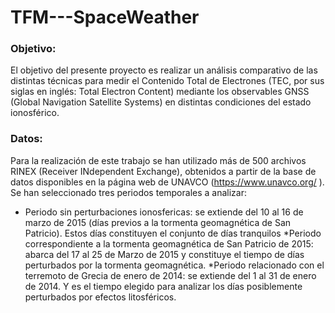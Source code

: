 # TFM---SpaceWeather

### Objetivo:
El objetivo del presente proyecto es realizar un análisis comparativo de las distintas técnicas para medir el Contenido Total de Electrones (TEC, por sus siglas en inglés: Total Electron Content) mediante los observables GNSS (Global Navigation Satellite Systems) en distintas condiciones del estado ionosférico.


### Datos:
Para la realización de este trabajo se han utilizado más de 500 archivos RINEX (Receiver INdependent Exchange), obtenidos a partir de la base de datos disponibles en la página web de UNAVCO (https://www.unavco.org/ ). 
Se han seleccionado tres periodos temporales a analizar: 
* Periodo sin perturbaciones ionosfericas: se extiende del 10 al 16 de marzo de 2015 (días previos a la tormenta geomagnética de San Patricio). Estos días constituyen el conjunto de días tranquilos 
*Periodo correspondiente a la tormenta geomagnética de San Patricio de 2015: abarca del 17 al 25 de Marzo de 2015 y constituye el tiempo de días perturbados por la tormenta geomagnética. 
*Periodo relacionado con el terremoto de Grecia de enero de 2014: se extiende del 1 al 31 de enero de 2014. Y es el tiempo elegido para analizar los días posiblemente perturbados por efectos litosféricos. 
